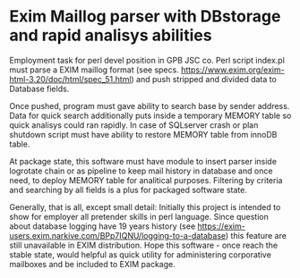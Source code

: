 # Exim Maillog parser with DBstorage and rapid analisys abilities
Employment task for perl devel position in GPB JSC co. 
Perl script index.pl must parse a EXIM  maillog format (see specs. https://www.exim.org/exim-html-3.20/doc/html/spec_51.html) and push stripped and divided data to Database fields.

Once pushed, program must gave ability to search base by sender address.
Data for quick search additionally puts inside a temporary MEMORY table so quick analisys could ran rapidly. 
In case of SQLserver crash or plan shutdown script must have ability to restore MEMORY table from innoDB table.

At package state, this software must have module to insert parser inside logrotate chain or as pipeline to keep mail history in  database and once need, to deploy MEMORY table for analitical purposes. Filtering by criteria and searching by all fields is a plus for packaged software state.

Generally, that is all, except small detail: 
Initially this project is intended to show for employer all pretender skills in perl language.
Since question about database logging have 19 years history (see https://exim-users.exim.narkive.com/BPp7IQNU/logging-to-a-database) this feature are still unavailable in EXIM distribution. Hope this software - once reach the stable state, would helpful as quick utility for administering corporative mailboxes and be included to EXIM package. 
